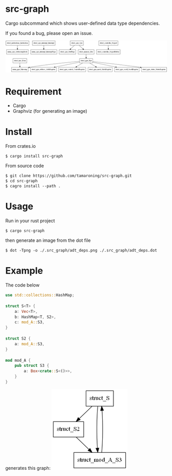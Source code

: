 # src-graph
Cargo subcommand which shows user-defined data type dependencies.

If you found a bug, please open an issue.

![screenshot1](screenshot1.png)

# Requirement
- Cargo
- Graphviz (for generating an image)

# Install
From crates.io
```
$ cargo install src-graph
```

From source code
```
$ git clone https://github.com/tamaroning/src-graph.git
$ cd src-graph
$ cagro install --path .
```

# Usage
Run in your rust project
```
$ cargo src-graph
```

then generate an image from the dot file
```
$ dot -Tpng -o ./.src_graph/adt_deps.png ./.src_graph/adt_deps.dot
```

# Example
The code below
```rust
use std::collections::HashMap;

struct S<T> {
    a: Vec<T>,
    b: HashMap<T, S2>,
    c: mod_A::S3,
}

struct S2 {
    a: mod_A::S3,
}

mod mod_A {
    pub struct S3 {
        a: Box<crate::S<()>>,
    }
}
```

generates this graph:
![example1](example1.png)

